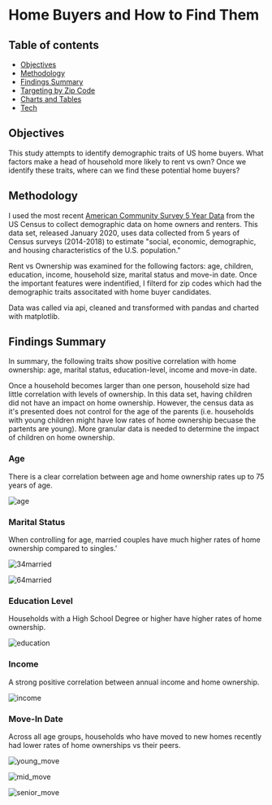 # Home Buyers and How to Find Them

## Table of contents

* [Objectives](#Objectives)
* [Methodology](#Methodology)
* [Findings Summary](#Findings-Summary)
* [Targeting by Zip Code](#Targeting-by-Zip-Code)
* [Charts and Tables](#Charts-and-Tables)
* [Tech](#Tech)

## Objectives
This study attempts to identify demographic traits of US home buyers. What factors make a head of household more likely to rent vs own? Once we identify these traits, where can we find these potential home buyers?

## Methodology
I used the most recent [American Community Survey 5 Year Data](https://www.census.gov/data/developers/data-sets/acs-5year.html) from the US Census to collect demographic data on home owners and renters. This data set, released January 2020, uses data collected from 5 years of Census surveys (2014-2018) to estimate "social, economic, demographic, and housing characteristics of the U.S. population."

Rent vs Ownership was examined for the following factors: age, children, education, income, household size, marital status and move-in date. Once the important features were indentified, I filterd for zip codes which had the demographic traits associtated with home buyer candidates.  

Data was called via api, cleaned and transformed with pandas and charted with matplotlib.

## Findings Summary

In summary, the following traits show positive correlation with home ownership: age, marital status, education-level, income and move-in date.

Once a household becomes larger than one person, household size had little correlation with levels of ownership. In this data set, having children did not have an impact on home ownership. However, the census data as it's presented does not control for the age of the parents (i.e. households with young children might have low rates of home ownership becuase the partents are young). More granular data is needed to determine the impact of children on home ownership. 

### Age

There is a clear correlation between age and home ownership rates up to 75 years of age. 

![age](/images/Age.png)

### Marital Status

When controlling for age, married couples have much higher rates of home ownership compared to singles.'

![34married](/images/Marital_Status_15-34.png)

![64married](/images/Marital_Status_35-64.png)

### Education Level

Households with a High School Degree or higher have higher rates of home ownership.

![education](/images/Education.png)

### Income

A strong positive correlation between annual income and home ownership. 

![income](/images/Income.png)

### Move-In Date

Across all age groups, households who have moved to new homes recently had lower rates of home ownerships vs their peers. 

![young_move](/images/Move_in_Date_15-34.png)

![mid_move](/images/Move_in_Date_35-64.png)

![senior_move](/images/Move_in_Date_65_+.png)
